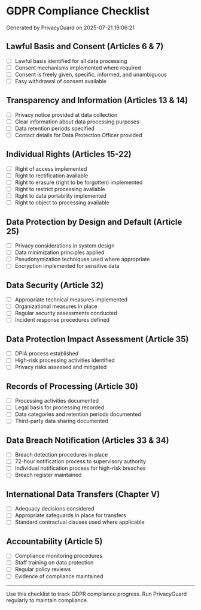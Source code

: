 # GDPR Compliance Checklist

Generated by PrivacyGuard on 2025-07-21 19:06:21

## Lawful Basis and Consent (Articles 6 & 7)
- [ ] Lawful basis identified for all data processing
- [ ] Consent mechanisms implemented where required
- [ ] Consent is freely given, specific, informed, and unambiguous
- [ ] Easy withdrawal of consent available

## Transparency and Information (Articles 13 & 14)
- [ ] Privacy notice provided at data collection
- [ ] Clear information about data processing purposes
- [ ] Data retention periods specified
- [ ] Contact details for Data Protection Officer provided

## Individual Rights (Articles 15-22)
- [ ] Right of access implemented
- [ ] Right to rectification available
- [ ] Right to erasure (right to be forgotten) implemented
- [ ] Right to restrict processing available
- [ ] Right to data portability implemented
- [ ] Right to object to processing available

## Data Protection by Design and Default (Article 25)
- [ ] Privacy considerations in system design
- [ ] Data minimization principles applied
- [ ] Pseudonymization techniques used where appropriate
- [ ] Encryption implemented for sensitive data

## Data Security (Article 32)
- [ ] Appropriate technical measures implemented
- [ ] Organizational measures in place
- [ ] Regular security assessments conducted
- [ ] Incident response procedures defined

## Data Protection Impact Assessment (Article 35)
- [ ] DPIA process established
- [ ] High-risk processing activities identified
- [ ] Privacy risks assessed and mitigated

## Records of Processing (Article 30)
- [ ] Processing activities documented
- [ ] Legal basis for processing recorded
- [ ] Data categories and retention periods documented
- [ ] Third-party data sharing documented

## Data Breach Notification (Articles 33 & 34)
- [ ] Breach detection procedures in place
- [ ] 72-hour notification process to supervisory authority
- [ ] Individual notification process for high-risk breaches
- [ ] Breach register maintained

## International Data Transfers (Chapter V)
- [ ] Adequacy decisions considered
- [ ] Appropriate safeguards in place for transfers
- [ ] Standard contractual clauses used where applicable

## Accountability (Article 5)
- [ ] Compliance monitoring procedures
- [ ] Staff training on data protection
- [ ] Regular policy reviews
- [ ] Evidence of compliance maintained

---

Use this checklist to track GDPR compliance progress.
Run PrivacyGuard regularly to maintain compliance.
